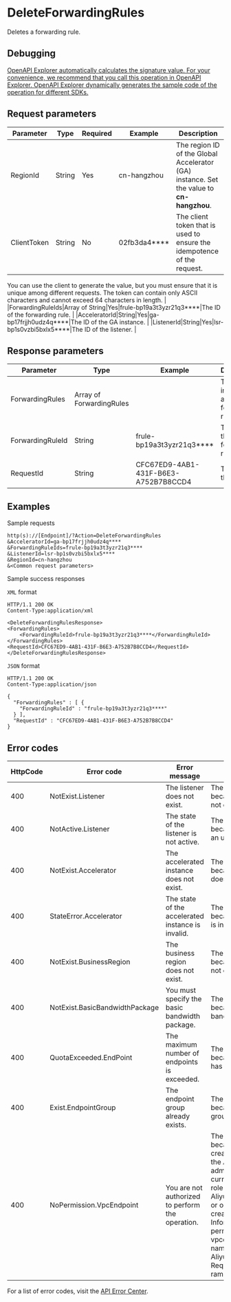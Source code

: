 # DeleteForwardingRules

Deletes a forwarding rule.

## Debugging

[OpenAPI Explorer automatically calculates the signature value. For your convenience, we recommend that you call this operation in OpenAPI Explorer. OpenAPI Explorer dynamically generates the sample code of the operation for different SDKs.](https://api.aliyun.com/#product=Ga&api=DeleteForwardingRules&type=RPC&version=2019-11-20)

## Request parameters

|Parameter|Type|Required|Example|Description|
|---------|----|--------|-------|-----------|
|RegionId|String|Yes|cn-hangzhou|The region ID of the Global Accelerator \(GA\) instance. Set the value to **cn-hangzhou**. |
|ClientToken|String|No|02fb3da4\*\*\*\*|The client token that is used to ensure the idempotence of the request.

 You can use the client to generate the value, but you must ensure that it is unique among different requests. The token can contain only ASCII characters and cannot exceed 64 characters in length. |
|ForwardingRuleIds|Array of String|Yes|frule-bp19a3t3yzr21q3\*\*\*\*|The ID of the forwarding rule. |
|AcceleratorId|String|Yes|ga-bp17frjjh0udz4q\*\*\*\*|The ID of the GA instance. |
|ListenerId|String|Yes|lsr-bp1s0vzbi5bxlx5\*\*\*\*|The ID of the listener. |

## Response parameters

|Parameter|Type|Example|Description|
|---------|----|-------|-----------|
|ForwardingRules|Array of ForwardingRules| |The information about the forwarding rule. |
|ForwardingRuleId|String|frule-bp19a3t3yzr21q3\*\*\*\*|The ID of the forwarding rule. |
|RequestId|String|CFC67ED9-4AB1-431F-B6E3-A752B7B8CCD4|The ID of the request. |

## Examples

Sample requests

```
http(s)://[Endpoint]/?Action=DeleteForwardingRules
&AcceleratorId=ga-bp17frjjh0udz4q****
&ForwardingRuleIds=frule-bp19a3t3yzr21q3****
&ListenerId=lsr-bp1s0vzbi5bxlx5****
&RegionId=cn-hangzhou
&<Common request parameters>
```

Sample success responses

`XML` format

```
HTTP/1.1 200 OK
Content-Type:application/xml

<DeleteForwardingRulesResponse>
<ForwardingRules>
    <ForwardingRuleId>frule-bp19a3t3yzr21q3****</ForwardingRuleId>
</ForwardingRules>
<RequestId>CFC67ED9-4AB1-431F-B6E3-A752B7B8CCD4</RequestId>
</DeleteForwardingRulesResponse>
```

`JSON` format

```
HTTP/1.1 200 OK
Content-Type:application/json

{
  "ForwardingRules" : [ {
    "ForwardingRuleId" : "frule-bp19a3t3yzr21q3****"
  } ],
  "RequestId" : "CFC67ED9-4AB1-431F-B6E3-A752B7B8CCD4"
}
```

## Error codes

|HttpCode|Error code|Error message|Description|
|--------|----------|-------------|-----------|
|400|NotExist.Listener|The listener does not exist.|The error message returned because the specified listener does not exist.|
|400|NotActive.Listener|The state of the listener is not active.|The error message returned because the specified listener is in an unstable state.|
|400|NotExist.Accelerator|The accelerated instance does not exist.|The error message returned because the specified GA instance does not exist.|
|400|StateError.Accelerator|The state of the accelerated instance is invalid.|The error message returned because the specified GA instance is in an unstable state.|
|400|NotExist.BusinessRegion|The business region does not exist.|The error message returned because the specified region does not exist.|
|400|NotExist.BasicBandwidthPackage|You must specify the basic bandwidth package.|The error message returned because the required basic bandwidth plan is not specified.|
|400|QuotaExceeded.EndPoint|The maximum number of endpoints is exceeded.|The error message returned because the number of endpoints has reached the upper limit.|
|400|Exist.EndpointGroup|The endpoint group already exists.|The error message returned because the specified endpoint group already exists.|
|400|NoPermission.VpcEndpoint|You are not authorized to perform the operation.|The error message returned because you are unauthorized to create a service-linked role. Contact the Alibaba Cloud account or administrator to authorize your current account the service-linked role AliyunGlobalAccelerationFullAccess or obtain the custom permissions to create the service-linked role. Information about custom permissions: ServiceName: vpcendpoint.ga.aliyuncs.com The name of the service-linked role: AliyunServiceRoleForGaVpcEndpoint Required permission: ram:CreateServiceLinkedRole|

For a list of error codes, visit the [API Error Center](https://error-center.alibabacloud.com/status/product/Ga).

